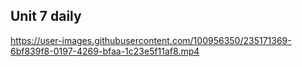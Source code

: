 ## Unit 7 daily






https://user-images.githubusercontent.com/100956350/235171369-6bf839f8-0197-4269-bfaa-1c23e5f11af8.mp4

